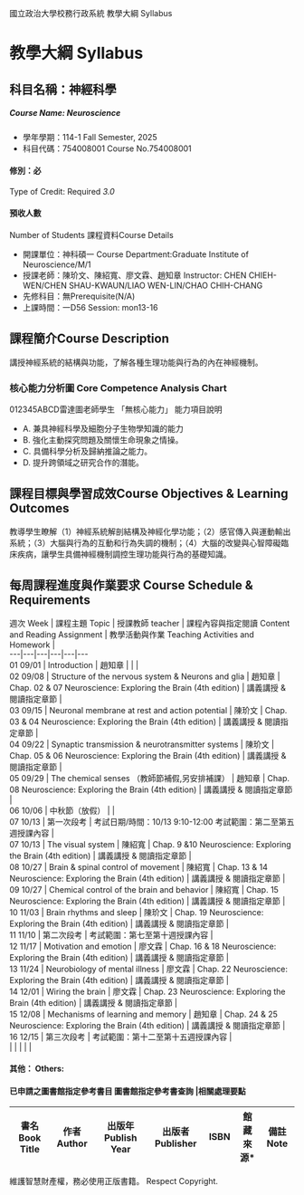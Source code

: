 國立政治大學校務行政系統 教學大綱 Syllabus
# 教學大綱 Syllabus
##  科目名稱：神經科學
#####  Course Name: Neuroscience
  * 學年學期：114-1 Fall Semester, 2025 
  * 科目代碼：754008001 Course No.754008001
#### 修別：必
Type of Credit: Required 
_3.0_
#### 預收人數
Number of Students
課程資料Course Details
  * 開課單位：神科碩一 Course Department:Graduate Institute of Neuroscience/M/1 
  * 授課老師：陳玠文、陳紹寬、廖文霖、趙知章 Instructor: CHEN CHIEH-WEN/CHEN SHAU-KWAUN/LIAO WEN-LIN/CHAO CHIH-CHANG 
  * 先修科目：無Prerequisite(N/A)
  * 上課時間：一D56 Session: mon13-16
##  課程簡介Course Description
講授神經系統的結構與功能，了解各種生理功能與行為的內在神經機制。
###  核心能力分析圖 Core Competence Analysis Chart
012345ABCD雷達圖老師學生
「無核心能力」 
能力項目說明
  * A. 兼具神經科學及細胞分子生物學知識的能力
  * B. 強化主動探究問題及關懷生命現象之情操。
  * C. 具備科學分析及歸納推論之能力。
  * D. 提升跨領域之研究合作的潛能。
##  課程目標與學習成效Course Objectives & Learning Outcomes 
教導學生瞭解（1）神經系統解剖結構及神經化學功能；（2）感官傳入與運動輸出系統；（3）大腦與行為的互動和行為失調的機制；（4）大腦的改變與心智障礙臨床疾病，讓學生具備神經機制調控生理功能與行為的基礎知識。
##  每周課程進度與作業要求 Course Schedule & Requirements
週次 Week |  課程主題 Topic |  授課教師 teacher |  課程內容與指定閱讀 Content and Reading Assignment |  教學活動與作業 Teaching Activities and Homework |   
---|---|---|---|---|---  
01 09/01 |  Introduction |  趙知章 |  |  |   
02 09/08 |  Structure of the nervous system & Neurons and glia |  趙知章 |  Chap. 02 & 07 Neuroscience: Exploring the Brain (4th edition) |  講義講授 & 閱讀指定章節 |   
03 09/15 |  Neuronal membrane at rest and action potential |  陳玠文 |  Chap. 03 & 04 Neuroscience: Exploring the Brain (4th edition) |  講義講授 & 閱讀指定章節 |   
04 09/22 |  Synaptic transmission & neurotransmitter systems |  陳玠文 |  Chap. 05 & 06 Neuroscience: Exploring the Brain (4th edition) |  講義講授 & 閱讀指定章節 |   
05 09/29 |  The chemical senses （教師節補假,另安排補課） |  趙知章 |  Chap. 08 Neuroscience: Exploring the Brain (4th edition) |  講義講授 & 閱讀指定章節 |   
06 10/06 |  中秋節（放假） |  |   
07 10/13 |  第一次段考 |  考試日期/時間：10/13 9:10-12:00 考試範圍：第二至第五週授課內容 |   
07 10/13 |  The visual system |  陳紹寬 |  Chap. 9 &10  Neuroscience: Exploring the Brain (4th edition) |  講義講授 & 閱讀指定章節 |   
08 10/27 |  Brain & spinal control of movement |  陳紹寬 |  Chap. 13 & 14 Neuroscience: Exploring the Brain (4th edition) |  講義講授 & 閱讀指定章節 |   
09 10/27 |  Chemical control of the brain and behavior |  陳紹寬 |  Chap. 15 Neuroscience: Exploring the Brain (4th edition) |  講義講授 & 閱讀指定章節 |   
10 11/03 |  Brain rhythms and sleep |  陳玠文 |  Chap. 19 Neuroscience: Exploring the Brain (4th edition) |  講義講授 & 閱讀指定章節 |   
11 11/10 |  第二次段考 |  考試範圍：第七至第十週授課內容 |   
12 11/17 |  Motivation and emotion |  廖文霖 |  Chap. 16 & 18 Neuroscience: Exploring the Brain (4th edition) |  講義講授 & 閱讀指定章節 |   
13 11/24 |  Neurobiology of mental illness |  廖文霖 |  Chap. 22 Neuroscience: Exploring the Brain (4th edition) |  講義講授 & 閱讀指定章節 |   
14 12/01 |  Wiring the brain |  廖文霖 |  Chap. 23 Neuroscience: Exploring the Brain (4th edition) |  講義講授 & 閱讀指定章節 |   
15 12/08 |  Mechanisms of learning and memory |  趙知章 |  Chap. 24 & 25 Neuroscience: Exploring the Brain (4th edition) |  講義講授 & 閱讀指定章節 |   
16 12/15 |  第三次段考 |  考試範圍：第十二至第十五週授課內容 |   
|  |  |  |  |   
####  其他： Others:
####  已申請之圖書館指定參考書目  圖書館指定參考書查詢 |相關處理要點
書名 Book Title |  作者 Author |  出版年 Publish Year |  出版者 Publisher |  ISBN  |  館藏來源* |  備註 Note  
---|---|---|---|---|---|---  
維護智慧財產權，務必使用正版書籍。 Respect Copyright.